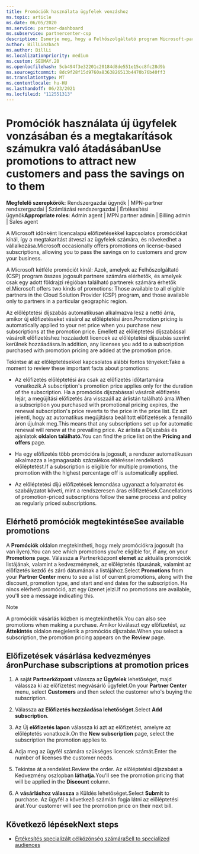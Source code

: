 ```yaml
---
title: Promóciók használata ügyfelek vonzáshoz
ms.topic: article
ms.date: 06/05/2020
ms.service: partner-dashboard
ms.subservice: partnercenter-csp
description: Ismerje meg, hogy a Felhőszolgáltató program Microsoft-partnerei hogyan vásárolhatnak előfizetéseket az előléptetési díjszabással, és hogyan használhatja a megtakarítást az ügyfeleiknek.
author: BillLinzbach
ms.author: BillLi
ms.localizationpriority: medium
ms.custom: SEOMAY.20
ms.openlocfilehash: 5cb494f3e32201c20184d8de551e15cc8fc28d9b
ms.sourcegitcommit: 8dc9f28f15d9760a8363826513b4470b76b40ff3
ms.translationtype: MT
ms.contentlocale: hu-HU
ms.lasthandoff: 06/23/2021
ms.locfileid: "112551313"
---
```

# <a name="use-promotions-to-attract-new-customers-and-pass-the-savings-on-to-them"></a><span data-ttu-id="59a8d-103">Promóciók használata új ügyfelek vonzásában és a megtakarítások számukra való átadásában</span><span class="sxs-lookup"><span data-stu-id="59a8d-103">Use promotions to attract new customers and pass the savings on to them</span></span>



<span data-ttu-id="59a8d-104">**Megfelelő szerepkörök:** Rendszergazdai ügynök | MPN-partner rendszergazdai | Számlázási rendszergazdai | Értékesítési ügynök</span><span class="sxs-lookup"><span data-stu-id="59a8d-104">**Appropriate roles**: Admin agent | MPN partner admin | Billing admin | Sales agent</span></span>


<span data-ttu-id="59a8d-105">A Microsoft időnként licencalapú előfizetésekkel kapcsolatos promóciókat kínál, így a megtakarítást átveszi az ügyfelek számára, és növekedhet a vállalkozása.</span><span class="sxs-lookup"><span data-stu-id="59a8d-105">Microsoft occasionally offers promotions on license-based subscriptions, allowing you to pass the savings on to customers and grow your business.</span></span> 

<span data-ttu-id="59a8d-106">A Microsoft kétféle promóciót kínál: Azok, amelyek az Felhőszolgáltató (CSP) program összes jogosult partnere számára elérhetők, és amelyek csak egy adott földrajzi régióban található partnerek számára érhetők el.</span><span class="sxs-lookup"><span data-stu-id="59a8d-106">Microsoft offers two kinds of promotions: Those available to all eligible partners in the Cloud Solution Provider (CSP) program, and those available only to partners in a particular geographic region.</span></span>

<span data-ttu-id="59a8d-107">Az előléptetési díjszabás automatikusan alkalmazva lesz a nettó árra, amikor új előfizetéseket vásárol az előléptetési áron.</span><span class="sxs-lookup"><span data-stu-id="59a8d-107">Promotion pricing is automatically applied to your net price when you purchase new subscriptions at the promotion price.</span></span> <span data-ttu-id="59a8d-108">Emellett az előléptetési díjszabással vásárolt előfizetéshez hozzáadott licencek az előléptetési díjszabás szerint kerülnek hozzáadásra.</span><span class="sxs-lookup"><span data-stu-id="59a8d-108">In addition, any licenses you add to a subscription purchased with promotion pricing are added at the promotion price.</span></span> 

<span data-ttu-id="59a8d-109">Tekintse át az előléptetésekkel kapcsolatos alábbi fontos tényeket:</span><span class="sxs-lookup"><span data-stu-id="59a8d-109">Take a moment to review these important facts about promotions:</span></span>

- <span data-ttu-id="59a8d-110">Az előfizetés előléptetési ára csak az előfizetés időtartamára vonatkozik.</span><span class="sxs-lookup"><span data-stu-id="59a8d-110">A subscription's promotion price applies only for the duration of the subscription.</span></span> <span data-ttu-id="59a8d-111">Ha a promóciós díjszabással vásárolt előfizetés lejár, a megújítási előfizetés ára visszaáll az árlistán található árra.</span><span class="sxs-lookup"><span data-stu-id="59a8d-111">When a subscription you purchased with promotional pricing expires, the renewal subscription's price reverts to the price in the price list.</span></span> <span data-ttu-id="59a8d-112">Ez azt jelenti, hogy az automatikus megújításra beállított előfizetések a fennálló áron újulnak meg.</span><span class="sxs-lookup"><span data-stu-id="59a8d-112">This means that any subscriptions set up for automatic renewal will renew at the prevailing price.</span></span> <span data-ttu-id="59a8d-113">Az árlista a Díjszabás és ajánlatok **oldalon található.**</span><span class="sxs-lookup"><span data-stu-id="59a8d-113">You can find the price list on the **Pricing and offers** page.</span></span>

- <span data-ttu-id="59a8d-114">Ha egy előfizetés több promócióra is jogosult, a rendszer automatikusan alkalmazza a legmagasabb százalékos eltéréssel rendelkező előléptetést.</span><span class="sxs-lookup"><span data-stu-id="59a8d-114">If a subscription is eligible for multiple promotions, the promotion with the highest percentage off is automatically applied.</span></span>

- <span data-ttu-id="59a8d-115">Az előléptetési díjú előfizetések lemondása ugyanazt a folyamatot és szabályzatot követi, mint a rendszeresen áras előfizetések.</span><span class="sxs-lookup"><span data-stu-id="59a8d-115">Cancellations of promotion-priced subscriptions follow the same process and policy as regularly priced subscriptions.</span></span>

## <a name="see-available-promotions"></a><span data-ttu-id="59a8d-116">Elérhető promóciók megtekintése</span><span class="sxs-lookup"><span data-stu-id="59a8d-116">See available promotions</span></span>

<span data-ttu-id="59a8d-117">A **Promóciók** oldalon megtekintheti, hogy mely promóciókra jogosult (ha van ilyen).</span><span class="sxs-lookup"><span data-stu-id="59a8d-117">You can see which promotions you're eligible for, if any, on your **Promotions** page.</span></span> <span data-ttu-id="59a8d-118">Válassza **a** Partnerközpont **elemet** az aktuális promóciók listájának, valamint a kedvezménynek, az előléptetés típusának, valamint az előfizetés kezdő és záró dátumának a listájához.</span><span class="sxs-lookup"><span data-stu-id="59a8d-118">Select **Promotions** from your **Partner Center** menu to see a list of current promotions, along with the discount, promotion type, and start and end dates for the subscription.</span></span> <span data-ttu-id="59a8d-119">Ha nincs elérhető promóció, azt egy üzenet jelzi.</span><span class="sxs-lookup"><span data-stu-id="59a8d-119">If no promotions are available, you'll see a message indicating this.</span></span> 

> [!NOTE]  
> <span data-ttu-id="59a8d-120">A promóciók vásárlás közben is megtekinthetők.</span><span class="sxs-lookup"><span data-stu-id="59a8d-120">You can also see promotions when making a purchase.</span></span> <span data-ttu-id="59a8d-121">Amikor kiválaszt egy előfizetést, az **Áttekintés** oldalon megjelenik a promóciós díjszabás.</span><span class="sxs-lookup"><span data-stu-id="59a8d-121">When you select a subscription, the promotion pricing appears on the **Review** page.</span></span>

## <a name="purchase-subscriptions-at-promotion-prices"></a><span data-ttu-id="59a8d-122">Előfizetések vásárlása kedvezményes áron</span><span class="sxs-lookup"><span data-stu-id="59a8d-122">Purchase subscriptions at promotion prices</span></span>

1. <span data-ttu-id="59a8d-123">A saját **Partnerközpont** válassza az **Ügyfelek** lehetőséget, majd válassza ki az előfizetést megvásárló ügyfelet.</span><span class="sxs-lookup"><span data-stu-id="59a8d-123">On your **Partner Center** menu, select **Customers** and then select the customer who's buying the subscription.</span></span> 

2. <span data-ttu-id="59a8d-124">Válassza **az Előfizetés hozzáadása lehetőséget.**</span><span class="sxs-lookup"><span data-stu-id="59a8d-124">Select **Add subscription**.</span></span>

3. <span data-ttu-id="59a8d-125">Az Új **előfizetés lapon** válassza ki azt az előfizetést, amelyre az előléptetés vonatkozik.</span><span class="sxs-lookup"><span data-stu-id="59a8d-125">On the **New subscription** page, select the subscription the promotion applies to.</span></span>

4. <span data-ttu-id="59a8d-126">Adja meg az ügyfél számára szükséges licencek számát.</span><span class="sxs-lookup"><span data-stu-id="59a8d-126">Enter the number of licenses the customer needs.</span></span> 

5. <span data-ttu-id="59a8d-127">Tekintse át a rendelést.</span><span class="sxs-lookup"><span data-stu-id="59a8d-127">Review the order.</span></span> <span data-ttu-id="59a8d-128">Az előléptetési díjszabást a Kedvezmény oszlopban **láthatja.**</span><span class="sxs-lookup"><span data-stu-id="59a8d-128">You'll see the promotion pricing that will be applied in the **Discount** column.</span></span>  

6. <span data-ttu-id="59a8d-129">A **vásárláshoz válassza** a Küldés lehetőséget.</span><span class="sxs-lookup"><span data-stu-id="59a8d-129">Select **Submit** to purchase.</span></span> <span data-ttu-id="59a8d-130">Az ügyfél a következő számlán fogja látni az előléptetési árat.</span><span class="sxs-lookup"><span data-stu-id="59a8d-130">Your customer will see the promotion price on their next bill.</span></span>  


## <a name="next-steps"></a><span data-ttu-id="59a8d-131">Következő lépések</span><span class="sxs-lookup"><span data-stu-id="59a8d-131">Next steps</span></span>

- [<span data-ttu-id="59a8d-132">Értékesítés specializált célközönség számára</span><span class="sxs-lookup"><span data-stu-id="59a8d-132">Sell to specialized audiences</span></span>](sell-to-education-customers.md)